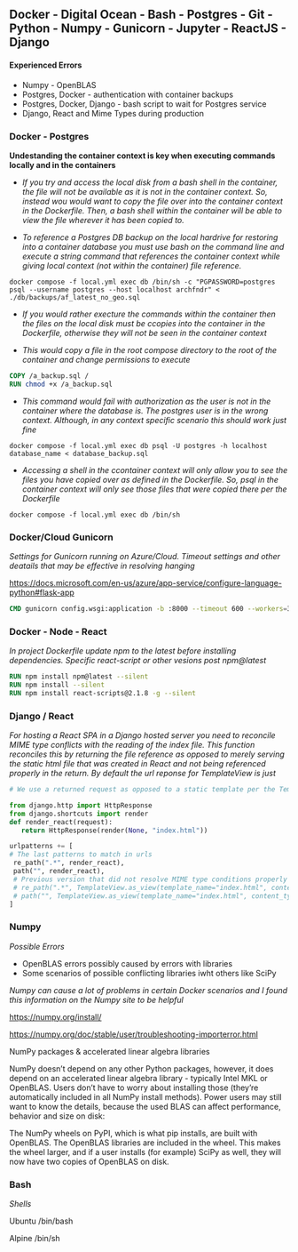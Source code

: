 ## Docker - Digital Ocean - Bash - Postgres - Git - Python - Numpy - Gunicorn - Jupyter - ReactJS - Django ##

#### Experienced Errors ####
- Numpy - OpenBLAS
- Postgres, Docker - authentication with container backups
- Postgres, Docker, Django - bash script to wait for Postgres service 
- Django, React and Mime Types during production

### Docker - Postgres
**Undestanding the container context is key when executing commands locally and in the containers**

* *If you try and access the local disk from a bash shell in the container, the file will not be available as it is not in the container context. So, instead wou would want to copy the file over into the container context in the Dockerfile. Then, a bash shell within the container will be able to view the file wherever it has been copied to.*

* *To reference a Postgres DB backup on the local hardrive for restoring into a container database you must use bash on the command line and execute a string command that references the container context while giving local context (not within the container) file reference.*


``` *.\sh-session
docker compose -f local.yml exec db /bin/sh -c "PGPASSWORD=postgres psql --username postgres --host localhost archfndr" < ./db/backups/af_latest_no_geo.sql
```
* *If you would rather execture the commands within the container then the files on the local disk must be ccopies into the container in the Dockerfile, otherwise they will not be seen in the container context*

* *This would copy a file in the root compose directory to the root of the container and change permissions to execute*

```Dockerfile
COPY /a_backup.sql /
RUN chmod +x /a_backup.sql

```

* *This command would fail with authorization as the user is not in the container where the database is. The postgres user is in the wrong context. Although, in any context specific scenario this should work just fine*
``` *.\sh-session
docker compose -f local.yml exec db psql -U postgres -h localhost database_name < database_backup.sql
```

* *Accessing a shell in the ccontainer context will only allow you to see the files you have copied over as defined in the Dockerfile. So, psql in the container context will only see those files that were copied there per the Dockerfile*
``` *.\sh-session
docker compose -f local.yml exec db /bin/sh
```
### Docker/Cloud Gunicorn ###
*Settings for Gunicorn running on Azure/Cloud. Timeout settings and other deatails that may be effective in resolving hanging*

https://docs.microsoft.com/en-us/azure/app-service/configure-language-python#flask-app

```Dockerfile
CMD gunicorn config.wsgi:application -b :8000 --timeout 600 --workers=3 --threads=3 --worker-connections=1000
```

### Docker - Node - React


*In project Dockerfile update npm to the latest before installing dependencies. Specific react-script or other vesions post npm@latest*

``` Dockerfile
RUN npm install npm@latest --silent
RUN npm install --silent
RUN npm install react-scripts@2.1.8 -g --silent
```
### Django / React ###
*For hosting a React SPA in a Django hosted server you need to reconcile MIME type conflicts with the reading of the index file. This function reconciles this by returning the file reference as opposed to merely serving the static html file that was created in React and not being referenced properly in the return. By default the url reponse for TemplateView is just* 


 ```python   
 # We use a returned request as opposed to a static template per the TemplateView. TemplateView works in Dev but fails per Mime Type conflict with React when deplyed from Django's build folder. We wrap this in an HttpResponse and feed only the index file as a response, not a request (marked as None here)/
 
from django.http import HttpResponse
from django.shortcuts import render
def render_react(request):
    return HttpResponse(render(None, "index.html")) 

 urlpatterns += [
 # The last patterns to match in urls
  re_path(".*", render_react),
  path("", render_react),
  # Previous version that did not resolve MIME type conditions properly for a React Builds
  # re_path(".*", TemplateView.as_view(template_name="index.html", content_type='application/javascript')),
  # path("", TemplateView.as_view(template_name="index.html", content_type='application/javascript')),
]
```

### Numpy ###

*Possible Errors*
- OpenBLAS errors possibly caused by errors with libraries
- Some scenarios of possible conflicting libraries iwht others like SciPy 

*Numpy can cause a lot of problems in certain Docker scenarios and I found this information on the Numpy site to be helpful*

https://numpy.org/install/

https://numpy.org/doc/stable/user/troubleshooting-importerror.html

NumPy packages & accelerated linear algebra libraries

NumPy doesn’t depend on any other Python packages, however, it does depend on an accelerated linear algebra library - typically Intel MKL or OpenBLAS. Users don’t have to worry about installing those (they’re automatically included in all NumPy install methods). Power users may still want to know the details, because the used BLAS can affect performance, behavior and size on disk:


The NumPy wheels on PyPI, which is what pip installs, are built with OpenBLAS. The OpenBLAS libraries are included in the wheel. This makes the wheel larger, and if a user installs (for example) SciPy as well, they will now have two copies of OpenBLAS on disk.

### Bash ###
*Shells*

Ubuntu /bin/bash

Alpine /bin/sh
